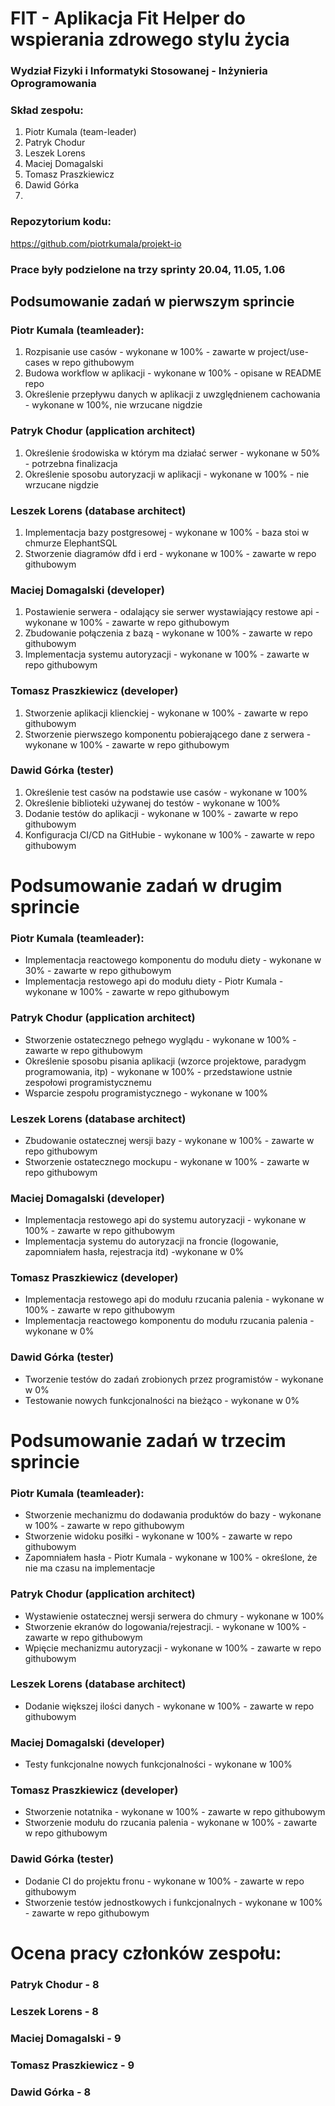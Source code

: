 # FIT - Aplikacja Fit Helper do wspierania zdrowego stylu życia
### Wydział Fizyki i Informatyki Stosowanej - Inżynieria Oprogramowania
### Skład zespołu:
1. Piotr Kumala (team-leader)
1. Patryk Chodur
1. Leszek Lorens
1. Maciej Domagalski
1. Tomasz Praszkiewicz
1. Dawid Górka
2. 
### Repozytorium kodu:
https://github.com/piotrkumala/projekt-io

### Prace były podzielone na trzy sprinty 20.04, 11.05, 1.06

## Podsumowanie zadań w pierwszym sprincie

### Piotr Kumala (teamleader):
1. Rozpisanie use casów - wykonane w 100% - zawarte w project/use-cases w repo githubowym
1. Budowa workflow w aplikacji - wykonane w 100% - opisane w README repo
1. Określenie przepływu danych w aplikacji z uwzględnienem cachowania - wykonane w 100%, nie wrzucane nigdzie

### Patryk Chodur (application architect)
1. Określenie środowiska w którym ma działać serwer - wykonane w 50% - potrzebna finalizacja
1. Określenie sposobu autoryzacji w aplikacji - wykonane w 100% - nie wrzucane nigdzie

### Leszek Lorens (database architect)
1. Implementacja bazy postgresowej - wykonane w 100% - baza stoi w chmurze ElephantSQL
1. Stworzenie diagramów dfd i erd - wykonane w 100% - zawarte w repo githubowym

### Maciej Domagalski (developer)
1. Postawienie serwera - odalający sie serwer wystawiający restowe api - wykonane w 100% - zawarte w repo githubowym
1. Zbudowanie połączenia z bazą - wykonane w 100% - zawarte w repo githubowym
1. Implementacja systemu autoryzacji - wykonane w 100% - zawarte w repo githubowym

### Tomasz Praszkiewicz (developer)
1. Stworzenie aplikacji klienckiej - wykonane w 100% - zawarte w repo githubowym
1. Stworzenie pierwszego komponentu pobierającego dane z serwera - wykonane w 100% - zawarte w repo githubowym

### Dawid Górka (tester)
1. Określenie test casów na podstawie use casów - wykonane w 100%
1. Określenie biblioteki używanej do testów - wykonane w 100% 
1. Dodanie testów do aplikacji - wykonane w 100% - zawarte w repo githubowym 
1. Konfiguracja CI/CD na GitHubie - wykonane w 100% - zawarte w repo githubowym


# Podsumowanie zadań w drugim sprincie

### Piotr Kumala (teamleader):
- Implementacja reactowego komponentu do modułu diety - wykonane w 30% - zawarte w repo githubowym
- Implementacja restowego api do modułu diety - Piotr Kumala - wykonane w 100% - zawarte w repo githubowym
### Patryk Chodur (application architect)
- Stworzenie ostatecznego pełnego wyglądu - wykonane w 100% - zawarte w repo githubowym
- Określenie sposobu pisania aplikacji (wzorce projektowe, paradygm programowania, itp) - wykonane w 100% - przedstawione ustnie zespołowi programistycznemu
- Wsparcie zespołu programistycznego - wykonane w 100%
### Leszek Lorens (database architect)
- Zbudowanie ostatecznej wersji bazy - wykonane w 100% - zawarte w repo githubowym 
- Stworzenie ostatecznego mockupu - wykonane w 100% - zawarte w repo githubowym 
### Maciej Domagalski (developer)    
- Implementacja restowego api do systemu autoryzacji - wykonane w 100% - zawarte w repo githubowym
- Implementacja systemu do autoryzacji na froncie (logowanie, zapomniałem hasła, rejestracja itd) -wykonane w 0%
### Tomasz Praszkiewicz (developer)
- Implementacja restowego api do modułu rzucania palenia - wykonane w 100% - zawarte w repo githubowym
- Implementacja reactowego komponentu do modułu rzucania palenia - wykonane w 0%
### Dawid Górka (tester)
- Tworzenie testów do zadań zrobionych przez programistów - wykonane w 0%
- Testowanie nowych funkcjonalności na bieżąco - wykonane w 0%

# Podsumowanie zadań w trzecim sprincie

### Piotr  Kumala (teamleader):
  - Stworzenie mechanizmu do dodawania produktów do bazy - wykonane w 100% - zawarte w repo githubowym
  - Stworzenie widoku posiłki - wykonane w 100% - zawarte w repo githubowym
  - Zapomniałem hasła - Piotr Kumala - wykonane w 100% - określone, że nie ma czasu na implementacje
### Patryk Chodur (application architect)
  - Wystawienie ostatecznej wersji serwera do chmury  - wykonane w 100%
  - Stworzenie ekranów do logowania/rejestracji. - wykonane w 100% - zawarte w repo githubowym
  - Wpięcie mechanizmu autoryzacji - wykonane w 100% - zawarte w repo githubowym
### Leszek Lorens (database architect)
  - Dodanie większej ilości danych - wykonane w 100% - zawarte w repo githubowym
### Maciej Domagalski (developer)
  - Testy funkcjonalne nowych funkcjonalności - wykonane w 100%
### Tomasz Praszkiewicz (developer)
  - Stworzenie notatnika - wykonane w 100% - zawarte w repo githubowym
  - Stworzenie modułu do rzucania palenia - wykonane w 100% - zawarte w repo githubowym 
### Dawid Górka (tester)
  - Dodanie CI do projektu fronu - wykonane w 100% - zawarte w repo githubowym
  - Stworzenie testów jednostkowych i funkcjonalnych - wykonane w 100% - zawarte w repo githubowym


# Ocena pracy członków zespołu:

### Patryk Chodur - 8
### Leszek Lorens - 8
### Maciej Domagalski - 9
### Tomasz Praszkiewicz - 9
### Dawid Górka - 8